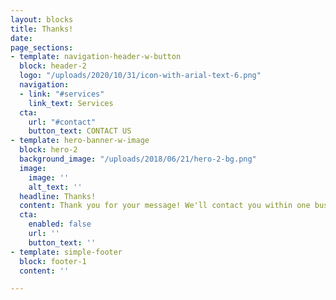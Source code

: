 ```yaml
---
layout: blocks
title: Thanks!
date: 
page_sections:
- template: navigation-header-w-button
  block: header-2
  logo: "/uploads/2020/10/31/icon-with-arial-text-6.png"
  navigation:
  - link: "#services"
    link_text: Services
  cta:
    url: "#contact"
    button_text: CONTACT US
- template: hero-banner-w-image
  block: hero-2
  background_image: "/uploads/2018/06/21/hero-2-bg.png"
  image:
    image: ''
    alt_text: ''
  headline: Thanks!
  content: Thank you for your message! We'll contact you within one business day.
  cta:
    enabled: false
    url: ''
    button_text: ''
- template: simple-footer
  block: footer-1
  content: ''

---
```


